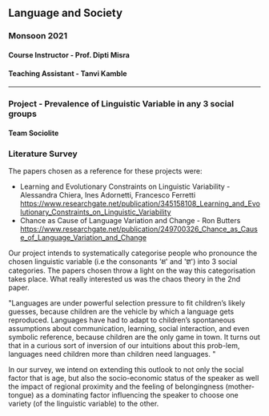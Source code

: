 ## Language and Society
### Monsoon 2021

#### Course Instructor - Prof. Dipti Misra
#### Teaching Assistant - Tanvi Kamble

---

### Project - Prevalence of Linguistic Variable in any 3 social groups
#### Team Sociolite

### Literature Survey
The papers chosen as a reference for these projects were:
* Learning and Evolutionary Constraints on Linguistic Variability - Alessandra Chiera, Ines Adornetti, Francesco Ferretti
  https://www.researchgate.net/publication/345158108_Learning_and_Evolutionary_Constraints_on_Linguistic_Variability
* Chance as Cause of Language Variation and Change - Ron Butters
  https://www.researchgate.net/publication/249700326_Chance_as_Cause_of_Language_Variation_and_Change

Our project intends to systematically categorise people who pronounce the chosen linguistic variable (i.e the consonants 'क्ष' and 'ज्ञ') into 3 social categories. 
The papers chosen throw a light on the way this categorisation takes place. What really interested us was the chaos theory in the 2nd paper. 

"Languages  are  under  powerful  selection  pressure  to  fit  children’s  likely  guesses, because children are the vehicle by which a language gets reproduced. 
Languages have had to adapt to children’s spontaneous assumptions about communication, learning, social interaction, and even symbolic reference, because children are the only game in town. It turns out that in a curious sort of inversion of our intuitions about this prob-lem, languages need children more than children need languages. "

In our survey, we intend on extending this outlook to not only the social factor that is age, but also the socio-economic status of the speaker as well the impact of regional proximity and the feeling of belongingness (mother-tongue) as a dominating factor influencing the speaker to choose one variety (of the linguistic variable) to the other. 
